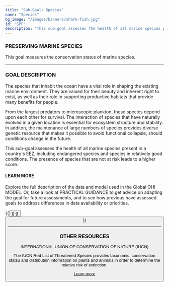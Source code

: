 ```yaml
---
title: "Sub-Goal: Species"
name: "Species"
bg_image: "/images/banners/shark-fish.jpg"
id: "SPP"
description: "This sub-goal assesses the health of all marine species present in a region, including endangered species and species in relatively good conditions. The presence of higher-risk species leads to a higher score."
---
```


### PRESERVING MARINE SPECIES

This goal measures the conservation status of marine species. 

----

### GOAL DESCRIPTION

The species that inhabit the ocean have a vital role in shaping the existing marine environment.  They are valued for their beauty and inherent right to exist, as well as their role in supporting productive habitats that provide many benefits for people.

From the largest predators to microscopic plankton, these species depend upon each other for survival. The interaction of species that have naturally evolved in a given location is essential for ecosystem structure and stability.  In additon, the maintenance of large numbers of species provides diverse genetic resource that makes it possible to avoid functional collapsie, should conditions change in the future. 

This sub-goal assesses the health of all marine species present in a country's EEZ, including endangered species and species in relatively good conditions. The presence of species that are not at risk leads to a higher score.

#### LEARN MORE
Explore the full description of the data and model used in the Global OHI MODEL. Or, take a look at PRACTICAL GUIDANCE to get advice on adapting the goal for future assessments, and to see how previous have assessed goals to address differences in data availability or priorities.


{{<button text="OHI Model" link="https://ohi-science.org/ohiprep_v2021/Reference/methods_and_results/Supplement.html#62_Biodiversity" icon="/images/misc/microscope-icon.svg" >}}
{{<button text="Practical Guidance" link="/guidance/species" icon="/images/misc/directions-icon.svg" >}}

----

### OTHER RESOURCES
INTERNATIONAL UNION OF CONSERVATION OF NATURE (IUCN)

The IUCN Red List of Threatened Species provides taxonomic, conservation statsu and distribution infomration on plants and animals in order to determine the relative risk of extinction. 

[Learn more](https://www.iucnredlist.org/)
